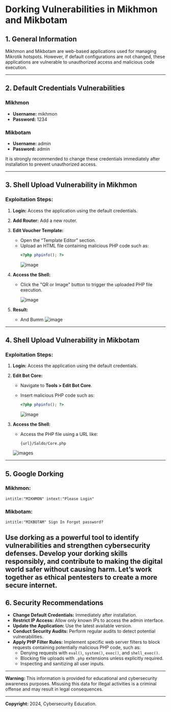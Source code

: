 # Dorking Vulnerabilities in Mikhmon and Mikbotam

## **1. General Information**
Mikhmon and Mikbotam are web-based applications used for managing Mikrotik hotspots. However, if default configurations are not changed, these applications are vulnerable to unauthorized access and malicious code execution.

---

## **2. Default Credentials Vulnerabilities**
### Mikhmon
- **Username:** mikhmon  
- **Password:** 1234  

### Mikbotam
- **Username:** admin  
- **Password:** admin  

It is strongly recommended to change these credentials immediately after installation to prevent unauthorized access.

---

## **3. Shell Upload Vulnerability in Mikhmon**
### **Exploitation Steps:**
1. **Login:** Access the application using the default credentials.
2. **Add Router:** Add a new router.
3. **Edit Voucher Template:**
   - Open the "Template Editor" section.
   - Upload an HTML file containing malicious PHP code such as:
     ```php
     <?php phpinfo(); ?>
     ```
     ![image](https://github.com/user-attachments/assets/25b3823c-0703-4a21-a7a4-45c1e0c35897)



4. **Access the Shell:**
   - Click the "QR or Image" button to trigger the uploaded PHP file execution.

     ![image](https://github.com/user-attachments/assets/ae398b05-b193-41dc-804c-ca952b93d8ef)

5. **Result:**
   - And Bumm
     ![image](https://github.com/user-attachments/assets/42968a69-239f-49e0-b243-5eba2ea38ea6)

---

## **4. Shell Upload Vulnerability in Mikbotam**
### **Exploitation Steps:**
1. **Login:** Access the application using the default credentials.
2. **Edit Bot Core:**
   - Navigate to **Tools > Edit Bot Core**.
   - Insert malicious PHP code such as:
     ```php
     <?php phpinfo(); ?>
     ```
     
     ![image](https://github.com/user-attachments/assets/8a0df024-896c-4d3c-be1a-04f2758cf30a)

3. **Access the Shell:**
   - Access the PHP file using a URL like:
     ```
     {url}/Saldo/Core.php
     ```
    
    ![images](https://github.com/user-attachments/assets/b1b87686-7870-4214-b5ca-9987e4a0c842)

---

## **5. Google Dorking**
### **Mikhmon:**
```
intitle:"MIKHMON" intext:"Please Login"
```

### **Mikbotam:**
```
intitle:"MIKBOTAM" Sign In Forgot password?
```
Use dorking as a powerful tool to identify vulnerabilities and strengthen cybersecurity defenses. Develop your dorking skills responsibly, and contribute to making the digital world safer without causing harm. Let’s work together as ethical pentesters to create a more secure internet.
---

## **6. Security Recommendations**
- **Change Default Credentials:** Immediately after installation.
- **Restrict IP Access:** Allow only known IPs to access the admin interface.
- **Update the Application:** Use the latest available version.
- **Conduct Security Audits:** Perform regular audits to detect potential vulnerabilities.
- **Apply PHP Filter Rules:** Implement specific web server filters to block requests containing potentially malicious PHP code, such as:
  - Denying requests with `eval()`, `system()`, `exec()`, and `shell_exec()`.
  - Blocking file uploads with `.php` extensions unless explicitly required.
  - Inspecting and sanitizing all user inputs.

---

**Warning:** This information is provided for educational and cybersecurity awareness purposes. Misusing this data for illegal activities is a criminal offense and may result in legal consequences.

---

**Copyright:** 2024, Cybersecurity Education.

